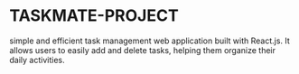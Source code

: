 # TASKMATE-PROJECT
 simple and efficient task management web application built with React.js. It allows users to easily add and delete tasks, helping them organize their daily activities.
